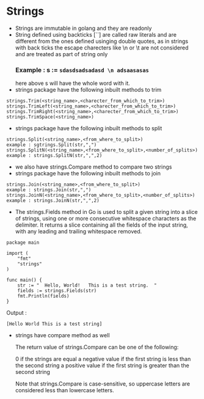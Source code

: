 # Strings
- Strings are immutable in golang and they are readonly
- String defined using backticks [``] are called raw literals and are different from the ones defined usinging double quotes, as in strings with back ticks the escape charecters like \n or \t are not considered and are treated as part of string only
    ### Example : s := `sdasdsadsadasd \n adsaasasas`
    here above s will have the whole word with it.
- strings package have the following inbuilt methods to trim
```
strings.Trim(<string_name>,<charecter_from_which_to_trim>)
strings.TrimLeft(<string_name>,<charecter_from_which_to_trim>)
strings.TrimRight(<string_name>,<charecter_from_which_to_trim>)
strings.TrimSpace(<string_name>)
```
- strings package have the following inbuilt methods to split
```
strings.Split(<string_name>,<from_where_to_split>)
example : sgtrings.Split(str,",")
strings.SplitN(<string_name>,<from_where_to_split>,<number_of_splits>)
example : strings.SplitN(str,",",2)
```
- we also have strings.Compare method to compare two strings
- strings package have the following inbuilt methods to join
```
strings.Join(<string_name>,<from_where_to_split>)
example : strings.Join(str,",")
strings.JoinN(<string_name>,<from_where_to_split>,<number_of_splits>)
example : strings.JoinN(str,",",2)
```
- The strings.Fields method in Go is used to split a given string into a slice of strings, using one or more consecutive whitespace characters as the delimiter. It returns a slice containing all the fields of the input string, with any leading and trailing whitespace removed.
```
package main

import (
	"fmt"
	"strings"
)

func main() {
	str := "  Hello, World!   This is a test string.  "
	fields := strings.Fields(str)
	fmt.Println(fields)
}
```
Output : 
```
[Hello World This is a test string]
```
- strings have compare method as well

    The return value of strings.Compare can be one of the following:

    0 if the strings are equal
    a negative value if the first string is less than the second string
    a positive value if the first string is greater than the second string

    Note that strings.Compare is case-sensitive, so uppercase letters are considered less than lowercase letters.
